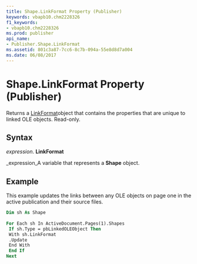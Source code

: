 ```yaml
---
title: Shape.LinkFormat Property (Publisher)
keywords: vbapb10.chm2228326
f1_keywords:
- vbapb10.chm2228326
ms.prod: publisher
api_name:
- Publisher.Shape.LinkFormat
ms.assetid: 801c3a87-7cc6-8c7b-094a-55e8d8d7a004
ms.date: 06/08/2017
---
```



# Shape.LinkFormat Property (Publisher)

Returns a  [LinkFormat](linkformat-object-publisher.md)object that contains the properties that are unique to linked OLE objects. Read-only.


## Syntax

 _expression_. **LinkFormat**

 _expression_A variable that represents a **Shape** object.


## Example

This example updates the links between any OLE objects on page one in the active publication and their source files.


```vb
Dim sh As Shape 
 
For Each sh In ActiveDocument.Pages(1).Shapes 
 If sh.Type = pbLinkedOLEObject Then 
 With sh.LinkFormat 
 .Update 
 End With 
 End If 
Next
```



